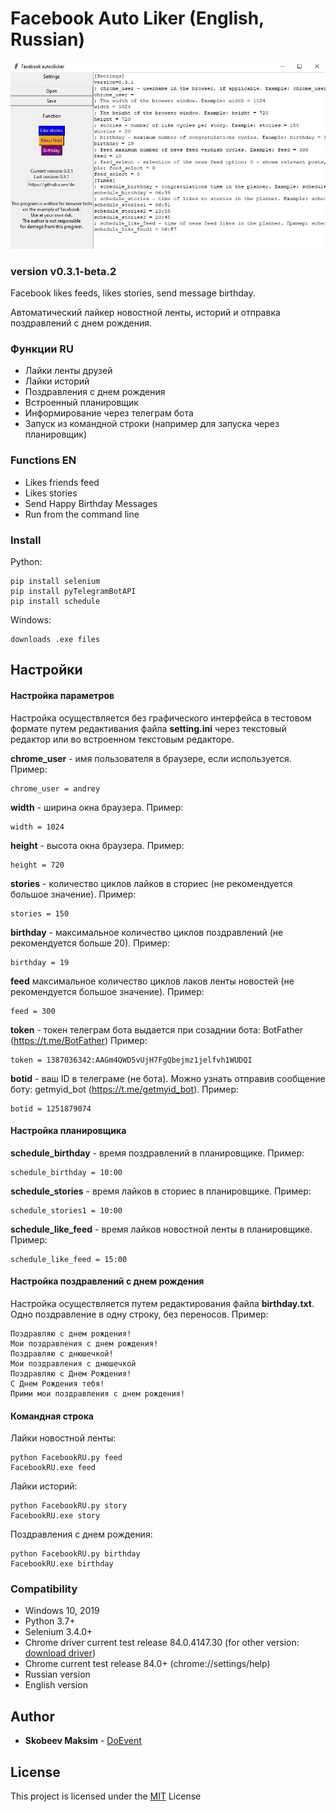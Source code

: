 # Facebook Auto Liker (English, Russian)
![alt text](win.jpg)
### version v0.3.1-beta.2
Facebook likes feeds, likes stories, send message birthday.

Автоматический лайкер новостной ленты, историй и отправка поздравлений с днем рождения.

### Функции RU
* Лайки ленты друзей
* Лайки историй
* Поздравления с днем рождения
* Встроенный планировщик
* Информирование через телеграм бота
* Запуск из командной строки (например для запуска через планировщик)

### Functions EN
* Likes friends feed
* Likes stories
* Send Happy Birthday Messages
* Run from the command line

### Install
 Python: 
```
pip install selenium
pip install pyTelegramBotAPI
pip install schedule
```
Windows:
```
downloads .exe files
```
## Настройки

#### Настройка параметров
Настройка осуществляется без графического интерфейса в тестовом формате путем редактивания файла **setting.ini** через текстовый редактор или во встроенном текстовым редакторе.

**chrome_user** - имя пользователя в браузере, если используется. Пример:
```
chrome_user = andrey
```
**width** - ширина окна браузера. Пример:
```
width = 1024
```
**height** - высота окна браузера. Пример:
```
height = 720
```
**stories** - количество циклов лайков в сториес  (не рекомендуется большое значение). Пример:
```
stories = 150
```
**birthday** - максимальное количество циклов поздравлений (не рекомендуется больше 20). Пример:
```
birthday = 19
```
**feed** максимальное количество циклов лаков ленты новостей (не рекомендуется большое значение). Пример:
```
feed = 300
```
**token** - токен телеграм бота выдается при созаднии бота: BotFather (https://t.me/BotFather) Пример:
```
token = 1387036342:AAGm4QWD5vUjH7FgQbejmz1jelfvh1WUDQI
```
**botid** - ваш ID в телеграме (не бота). Можно узнать отправив сообщение боту: getmyid_bot (https://t.me/getmyid_bot). Пример:
```
botid = 1251879074
```
#### Настройка планировщика 
**schedule_birthday** - время поздравлений в планировщике. Пример:
```
schedule_birthday = 10:00
```
**schedule_stories** - время лайков в сториес в планировщике. Пример:
```
schedule_stories1 = 10:00
```
**schedule_like_feed** - время лайков новостной ленты в планировщике. Пример:
```
schedule_like_feed = 15:00
```
#### Настройка поздравлений с днем рождения 
Настройка осуществляется путем редактирования файла **birthday.txt**. Одно поздравление в одну строку, без переносов. Пример:
```
Поздравляю с днем рождения!
Мои поздравления с днем рождения!
Поздравляю с днюшечкой!
Мои поздравления с днюшечкой
Поздравляю с Днем Рождения!
С Днем Рождения тебя!
Прими мои поздравления с днем рождения!
```
#### Командная строка
Лайки новостной ленты:
```
python FacebookRU.py feed
FacebookRU.exe feed
```
Лайки историй:
```
python FacebookRU.py story
FacebookRU.exe story
```
Поздравления с днем рождения:
```
python FacebookRU.py birthday
FacebookRU.exe birthday
```
### Compatibility
* Windows 10, 2019
* Python 3.7+
* Selenium 3.4.0+
* Chrome driver current test release 84.0.4147.30 (for other version: [download driver](https://chromedriver.chromium.org/))
* Chrome current test release 84.0+ (chrome://settings/help)
* Russian version
* English version

## Author
* **Skobeev Maksim** - [DoEvent](https://github.com/doevent/)


## License
This project is licensed under the [MIT](https://en.wikipedia.org/wiki/MIT_License) License
